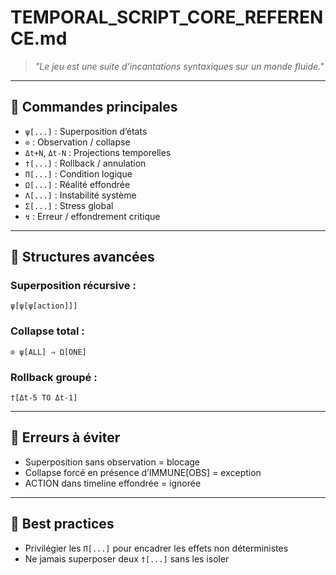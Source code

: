 # TEMPORAL_SCRIPT_CORE_REFERENCE.md

> *"Le jeu est une suite d’incantations syntaxiques sur un monde fluide."*

---

## 📜 Commandes principales

- `ψ[...]` : Superposition d’états
- `⊙` : Observation / collapse
- `Δt+N`, `Δt-N` : Projections temporelles
- `†[...]` : Rollback / annulation
- `Π[...]` : Condition logique
- `Ω[...]` : Réalité effondrée
- `Λ[...]` : Instabilité système
- `Σ[...]` : Stress global
- `↯` : Erreur / effondrement critique

---

## 🧪 Structures avancées

### Superposition récursive :
```quantum
ψ[ψ[ψ[action]]]
```

### Collapse total :
```quantum
⊙ ψ[ALL] ⇒ Ω[ONE]
```

### Rollback groupé :
```quantum
†[Δt-5 TO Δt-1]
```

---

## 🛑 Erreurs à éviter

- Superposition sans observation = blocage
- Collapse forcé en présence d’IMMUNE[OBS] = exception
- ACTION dans timeline effondrée = ignorée

---

## 💬 Best practices

- Privilégier les `Π[...]` pour encadrer les effets non déterministes
- Ne jamais superposer deux `†[...]` sans les isoler